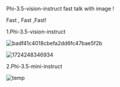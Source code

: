 Phi-3.5-vision-instruct fast talk with image !

Fast , Fast ,Fast!

1.Phi-3.5-vision-instruct 

![badf41c4018cbefa2dd6fc47bae5f2b](https://github.com/user-attachments/assets/c2a7c371-b7b8-4ce9-883b-a2d6bdf9316a)

![1724248346934](https://github.com/user-attachments/assets/9d0ef6f8-2489-4f8f-ae6f-94f0c4c0bef5)


2.Phi-3.5-mini-instruct

![temp](https://github.com/user-attachments/assets/b4d12702-9bce-420e-8456-d4cbbdbd21da)
